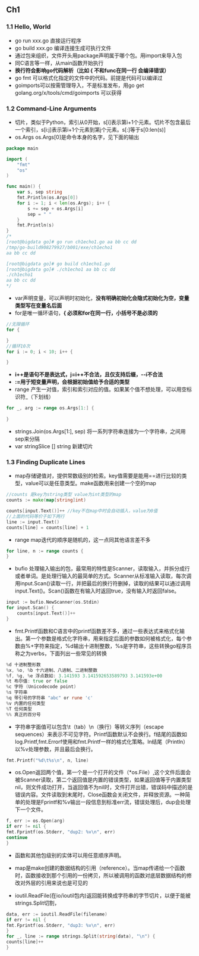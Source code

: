 ## Ch1
### 1.1 Hello, World
- go run xxx.go 直接运行程序
- go build xxx.go 编译连接生成可执行文件
- 通过包来组织，文件开头用package声明属于哪个包。用import来导入包
- 同C语言等一样，从main函数开始执行
- **换行符会影响go代码解析（比如 { 不和func在同一行 会编译错误）**
- go fmt 可以格式化指定的文件中的代码。前提是代码可以编译过
- goimports可以按需管理导入，不是标准发布，用go get golang.org/x/tools/cmd/goimports 可以获得

### 1.2 Command-Line Arguments
- 切片，类似于Python，索引从0开始，s[i]表示第i+1个元素。切片不包含最后一个索引，s[i:j]表示第i+1个元素到第j个元素。s[:]等于s[0:len(s)]
- os.Args os.Args[0]是命令本身的名字，见下面的输出
```go
package main

import (
	"fmt"
	"os"
)

func main() {
	var s, sep string
	fmt.Println(os.Args[0])
	for i := 1; i < len(os.Args); i++ {
		s += sep + os.Args[i]
		sep = " "
	}
	fmt.Println(s)
}
/*
[root@bigdata go]# go run ch1echo1.go aa bb cc dd
/tmp/go-build908279927/b001/exe/ch1echo1
aa bb cc dd

[root@bigdata go]# go build ch1echo1.go
[root@bigdata go]# ./ch1echo1 aa bb cc dd
./ch1echo1
aa bb cc dd
*/
```

-  var声明变量，可以声明时初始化，**没有明确初始化会隐式初始化为空，变量类型写在变量名后面**
- for是唯一循环语句，**{ 必须和for在同一行，小括号不是必须的**
```go
//无限循环
for {

}
//循环10次
for i := 0; i < 10; i++ {

}
```
- **i++是语句不是表达式，j=i++不合法，且仅支持后缀，--i不合法**
- **:=用于短变量声明，会根据初始值给予合适的类型**
- range 产生一对值，索引和索引对应的值。如果某个值不想处理，可以用空标识符_（下划线）
```go
for _, arg := range os.Args[1:] {
    
}
```
- strings.Join(os.Args[1:], sep)  将一系列字符串连接为一个字符串，之间用sep来分隔
- var stringSlice [] string 新建切片

### 1.3 Finding Duplicate Lines
- map存储键值对，提供常数级别的检索。key值需要是能用==进行比较的类型，value可以是任意类型。make函数用来创建一个空的map
```go
//counts 是key为string类型 value为int类型的map
counts := make(map[string]int)

counts[input.Text()]++ //key不在map中时会自动插入，value为0值
//上面的代码等价于如下两行
line := input.Text()
counts[line] = counts[line] + 1
```
- range map迭代的顺序是随机的，这一点同其他语言差不多
```go
for line, n := range counts {
}
```
- bufio 处理输入输出的包，最常用的特性是Scanner，读取输入，并拆分成行或者单词。是处理行输入的最简单的方式。Scanner从标准输入读取，每次调用input.Scan()读取一行，并把最后的换行符删掉，读取的结果可以通过调用input.Text()。Scan()函数在有输入时返回true，没有输入时返回false。

```go
input := bufio.NewScanner(os.Stdin)
for input.Scan() {
    counts[input.Text()]++
}
```
- fmt.Printf函数和C语言中的printf函数差不多，通过一些表达式来格式化输出。第一个参数是格式化字符串，用来指定后面的参数如何被格式化，每个参数由%+字符来指定，%d输出十进制整数，%s是字符串，这些转换go程序员称之为verbs，下面列出一些常见的转换
```go
%d 十进制整形数
%x, %o, %b 十六进制、八进制、二进制整数
%f, %g, %e 浮点数如: 3.141593 3.141592653589793 3.141593e+00
%t 布尔值: true or false
%c 字符 (Unicodecode point)
%s 字符串
%q 带引号的字符串 "abc" or rune 'c'
%v 内置的任何类型
%T 任何类型
%% 真正的百分号
```
- 字符串字面值可以包含\t（tab）\n（换行）等转义序列（escape sequences）来表示不可见字符。Printf函数默认不会换行。f结尾的函数如log.Printf,fmt.Errorf使用和fmt.Printf一样的格式化策略。ln结尾（Println）以%v处理参数，并且最后会换行。
```go
fmt.Printf("%d\t%s\n", n, line)
```
- os.Open返回两个值，第一个是一个打开的文件（\*os.File）,这个文件后面会被Scanner读取，第二个返回值是内置的错误类型，如果返回值等于内置类型nil，则文件成功打开，当返回值不为nil时，文件打开出错，错误码中描述的是错误内容。文件读取到末尾时，Close函数会关闭文件，并释放资源。一种简单的处理是Fprintf和%v输出一段信息到标准err流，错误处理后，dup会处理下一个文件。
```go
f, err := os.Open(arg)
if err != nil {
fmt.Fprintf(os.Stderr, "dup2: %v\n", err)
continue
}
```

- 函数和其他包级别的实体可以用任意顺序声明。
- map是make创建的数据结构的引用（reference）。当map传递给一个函数时，函数接收到那个引用的一份拷贝，所以被调用的函数对底层数据结构的修改对外层的引用来说也是可见的

- ioutil.ReadFile(在io/ioutil包内)返回能转换成字符串的字节切片，以便于能被strings.Split切割，
```go
data, err := ioutil.ReadFile(filename)
if err != nil {
fmt.Fprintf(os.Stderr, "dup3: %v\n", err)
}
for _, line := range strings.Split(string(data), "\n") {
counts[line]++
}
```

